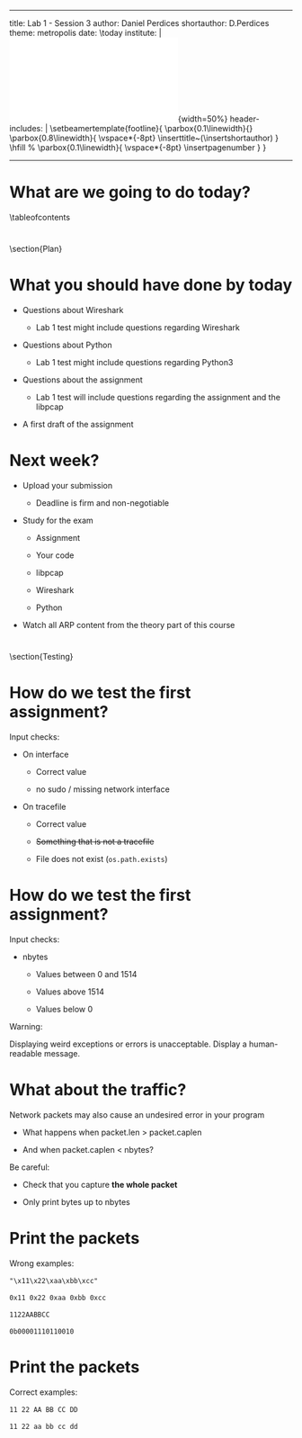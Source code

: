 
---
title: Lab 1 - Session 3
author: Daniel Perdices
shortauthor: D.Perdices
theme: metropolis
date: \today
institute: |
 ![](resources/marcaUAM.pdf){width=50%}
header-includes: |
    \setbeamertemplate{footline}{
        \parbox{0.1\linewidth}{}
        \parbox{0.8\linewidth}{
            \vspace*{-8pt} \inserttitle~(\insertshortauthor)
        }
        \hfill %
        \parbox{0.1\linewidth}{
            \vspace*{-8pt} \insertpagenumber
        }
    }

---

# What are we going to do today?
\tableofcontents

#
\section{Plan}

# What you should have done by today

- Questions about Wireshark

    - Lab 1 test might include questions regarding Wireshark

- Questions about Python

    - Lab 1 test might include questions regarding Python3

- Questions about the assignment

    - Lab 1 test will include questions regarding the assignment and the libpcap

- A first draft of the assignment

# Next week?

- Upload your submission

    - Deadline is firm and non-negotiable

- Study for the exam

    - Assignment

    - Your code

    - libpcap

    - Wireshark

    - Python

- Watch all ARP content from the theory part of this course

#
\section{Testing}

# How do we test the first assignment?

Input checks:


- On interface

    - Correct value

    - no sudo / missing network interface

- On tracefile

    - Correct value

    - ~~Something that is not a tracefile~~

    - File does not exist (`os.path.exists`)

# How do we test the first assignment?

Input checks:

- nbytes
    - Values between 0 and 1514

    - Values above 1514

    - Values below 0


Warning:

Displaying weird exceptions or errors is unacceptable. Display a human-readable message.

# What about the traffic?

Network packets may also cause an undesired error in your program

- What happens when packet.len > packet.caplen

- And when packet.caplen < nbytes?


Be careful:

- Check that you capture **the whole packet**

- Only print bytes up to nbytes

# Print the packets

Wrong examples:

```
"\x11\x22\xaa\xbb\xcc"
```
```
0x11 0x22 0xaa 0xbb 0xcc
```
```
1122AABBCC
```
```
0b00001110110010
```
# Print the packets

Correct examples:

```
11 22 AA BB CC DD
```

```
11 22 aa bb cc dd
```

